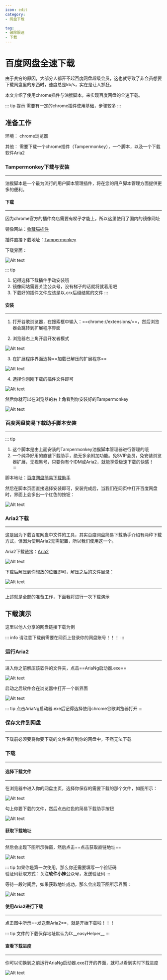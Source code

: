 ```yaml
---
icon: edit
category:
- 网盘下载

tag:
- 破除限速
- 下载
---
```


# 百度网盘全速下载

由于贫穷的原因，大部分人都开不起百度网盘超级会员，这也就导致了非会员想要下载网盘里的东西时，速度总是kb/s，实在是让人抓狂。  

本文介绍了使用chrome插件与油猴脚本，来实现百度网盘的全速下载。  

::: tip 提示
需要有一定的chrome插件使用基础，步骤较多
:::

## 准备工作
环境： chrome浏览器  

其他： 需要下载一个chrome插件（Tampermonkey），一个脚本，以及一个下载软件Aria2

### Tampermonkey下载与安装
---
油猴脚本是一个最为流行的用户脚本管理插件，将在您的用户脚本管理方面提供更多的便利。

#### 下载
---
因为chrome官方的插件商店需要有梯子才能上，所以这里使用了国内的镜像网址  

镜像网站：[收藏猫插件](https://chrome.pictureknow.com/)  

插件直接下载地址：[Tampermonkey](https://chrome.pictureknow.com/extension?id=4d999497b75d4eb6acf4d0db3053f1af)  

下载界面：  

![Alt text](/dp/monkey_down_page.png)  

::: tip
1. 记得选择下载插件手动安装哦
2. 镜像网站需要关注公众号，没有梯子的话就将就着用吧
3. 下载好的插件文件应该是以.crx后缀结尾的文件
:::

#### 安装
---
1. 打开谷歌浏览器，在搜索框中输入：==chrome://extensions/==，然后浏览器会跳转到扩展程序界面  

2. 浏览器右上角开启开发者模式  

![Alt text](/dp/open_create_mode.png)  

3. 在扩展程序界面选择==加载已解压的扩展程序==  

![Alt text](/dp/dp1.png)  

4. 选择你刚刚下载的插件文件即可  

![Alt text](/dp/monkey_crx.png)

然后你就可以在浏览器的右上角看到你安装好的Tampermonkey  

![Alt text](/dp/dp_monkey_ok.png)

### 百度网盘简易下载助手脚本安装
---
::: tip
1. 这个脚本是由上面安装的Tampermonkey油猴脚本管理器进行管理的哦
2. 一个纯净好用的直链下载助手，绝无多余附加功能。免SVIP会员，免安装浏览器扩展，无视黑号，只要你有个IDM或Aria2，就能享受极速下载的快感！  
:::

脚本地址：[百度网盘简易下载助手](https://greasyfork.org/zh-CN/scripts/418182-%E7%99%BE%E5%BA%A6%E7%BD%91%E7%9B%98%E7%AE%80%E6%98%93%E4%B8%8B%E8%BD%BD%E5%8A%A9%E6%89%8B-%E7%9B%B4%E9%93%BE%E4%B8%8B%E8%BD%BD%E5%A4%8D%E6%B4%BB%E7%89%88)  

然后在脚本页面直接选择安装即可，安装完成后，当我们在网页中打开百度网盘时，界面上会多出一个红色的按钮：  

![Alt text](/dp/dp2.png)

### Aria2下载
---
这是因为下载百度网盘中文件的工具，其实百度网盘简易下载助手介绍有两种下载方式，但因为使用Aria2无需配置，所以我们使用这一个。  

Aria2下载链接：[Aria2](https://softxm.lanzoui.com/b01nqc7yj)  

![Alt text](/dp/aria2_get_page.png)  

下载后解压到你想放的位置即可，解压之后的文件目录：  

![Alt text](/dp/dp3.png)  

---
上述就是全部的准备工作，下面我将进行一次下载演示

## 下载演示
这里以他人分享的网盘链接下载为例

::: info
请注意下载前需要在网页上登录你的网盘账号！！！
:::

### 运行Aria2
---
进入你之前解压该软件的文件夹，点击==AriaNg启动器.exe==  

![Alt text](/dp/open_aria2_1.png)  

启动之后软件会在浏览器中打开一个新界面  

![Alt text](/dp/Aria2_page.png)

::: tip
点击AriaNg启动器.exe后记得选择使用chrome谷歌浏览器打开
:::

### 保存文件到网盘
---
下载前必须要将你要下载的文件保存到你的网盘中，不然无法下载

### 下载
---

#### 选择下载文件
---
在浏览器中进入你的网盘主页，选择你保存的需要下载的那个文件，如图所示：  

![Alt text](/dp/pd_file_select_page.png)  

勾上你要下载的文件，然后点击红色的简易下载助手按钮  

![Alt text](/dp/pd_select_down.png)  

#### 获取下载地址
---
然后会出现下图所示弹窗，然后点击==点击获取直链地址==  

![Alt text](/dp/get_address_1.png)   

::: tip
如果你是第一次使用，那么你还需要填写一个验证码  
验证码获取方式：关注**软件小妹**公众号，发送验证码
:::

等待一段时间后，如果获取地址成功，那么会出现下图所示界面：  

![Alt text](/dp/get_address_2.png)

#### 使用Aria2进行下载
---
点击图中所示==发送至Aria2==，就是开始下载啦！！！  

::: tip
文件的下载保存地址默认为D:\_\_easyHelper__
:::

#### 查看下载进度
---
你可以切换到之前运行AriaNg启动器.exe打开的界面，就可以看到实时下载进度  

![Alt text](/dp/aria2_download_page.png)

